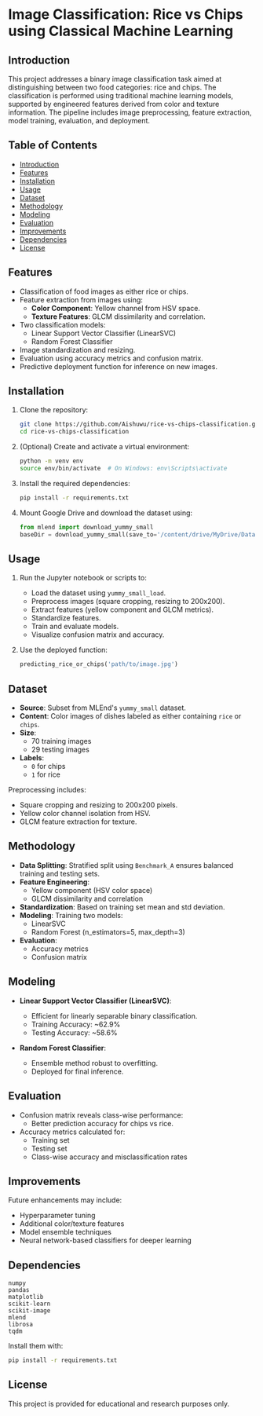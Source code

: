 # Image Classification: Rice vs Chips using Classical Machine Learning

## Introduction

This project addresses a binary image classification task aimed at distinguishing between two food categories: rice and chips. The classification is performed using traditional machine learning models, supported by engineered features derived from color and texture information. The pipeline includes image preprocessing, feature extraction, model training, evaluation, and deployment.

## Table of Contents

- [Introduction](#introduction)
- [Features](#features)
- [Installation](#installation)
- [Usage](#usage)
- [Dataset](#dataset)
- [Methodology](#methodology)
- [Modeling](#modeling)
- [Evaluation](#evaluation)
- [Improvements](#improvements)
- [Dependencies](#dependencies)
- [License](#license)

## Features

- Classification of food images as either rice or chips.
- Feature extraction from images using:
  - **Color Component**: Yellow channel from HSV space.
  - **Texture Features**: GLCM dissimilarity and correlation.
- Two classification models:
  - Linear Support Vector Classifier (LinearSVC)
  - Random Forest Classifier
- Image standardization and resizing.
- Evaluation using accuracy metrics and confusion matrix.
- Predictive deployment function for inference on new images.

## Installation

1. Clone the repository:
   ```bash
   git clone https://github.com/Aishuwu/rice-vs-chips-classification.git
   cd rice-vs-chips-classification
   ```

2. (Optional) Create and activate a virtual environment:
   ```bash
   python -m venv env
   source env/bin/activate  # On Windows: env\Scripts\activate
   ```

3. Install the required dependencies:
   ```bash
   pip install -r requirements.txt
   ```

4. Mount Google Drive and download the dataset using:
   ```python
   from mlend import download_yummy_small
   baseDir = download_yummy_small(save_to='/content/drive/MyDrive/Data/MLEnd')
   ```

## Usage

1. Run the Jupyter notebook or scripts to:
   - Load the dataset using `yummy_small_load`.
   - Preprocess images (square cropping, resizing to 200x200).
   - Extract features (yellow component and GLCM metrics).
   - Standardize features.
   - Train and evaluate models.
   - Visualize confusion matrix and accuracy.

2. Use the deployed function:
   ```python
   predicting_rice_or_chips('path/to/image.jpg')
   ```

## Dataset

- **Source**: Subset from MLEnd's `yummy_small` dataset.
- **Content**: Color images of dishes labeled as either containing `rice` or `chips`.
- **Size**:
  - 70 training images
  - 29 testing images
- **Labels**:
  - `0` for chips
  - `1` for rice

Preprocessing includes:
- Square cropping and resizing to 200x200 pixels.
- Yellow color channel isolation from HSV.
- GLCM feature extraction for texture.

## Methodology

- **Data Splitting**: Stratified split using `Benchmark_A` ensures balanced training and testing sets.
- **Feature Engineering**:
  - Yellow component (HSV color space)
  - GLCM dissimilarity and correlation
- **Standardization**: Based on training set mean and std deviation.
- **Modeling**: Training two models:
  - LinearSVC
  - Random Forest (n_estimators=5, max_depth=3)
- **Evaluation**:
  - Accuracy metrics
  - Confusion matrix

## Modeling

- **Linear Support Vector Classifier (LinearSVC)**:
  - Efficient for linearly separable binary classification.
  - Training Accuracy: ~62.9%
  - Testing Accuracy: ~58.6%

- **Random Forest Classifier**:
  - Ensemble method robust to overfitting.
  - Deployed for final inference.

## Evaluation

- Confusion matrix reveals class-wise performance:
  - Better prediction accuracy for chips vs rice.
- Accuracy metrics calculated for:
  - Training set
  - Testing set
  - Class-wise accuracy and misclassification rates

## Improvements

Future enhancements may include:
- Hyperparameter tuning
- Additional color/texture features
- Model ensemble techniques
- Neural network-based classifiers for deeper learning

## Dependencies

```
numpy
pandas
matplotlib
scikit-learn
scikit-image
mlend
librosa
tqdm
```

Install them with:
```bash
pip install -r requirements.txt
```

## License

This project is provided for educational and research purposes only.
